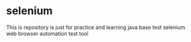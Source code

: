 # selenium
This is repository is just for practice and learning java base test selenium web browser automation test tool  
